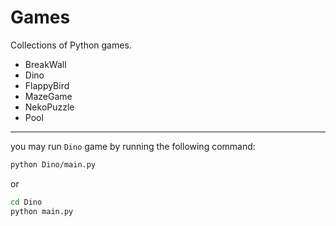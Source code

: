 # Games

Collections of Python games.

- BreakWall
- Dino
- FlappyBird
- MazeGame
- NekoPuzzle
- Pool

---

you may run `Dino` game by running the following command:
```bash
python Dino/main.py
```
or
```bash
cd Dino
python main.py
```
